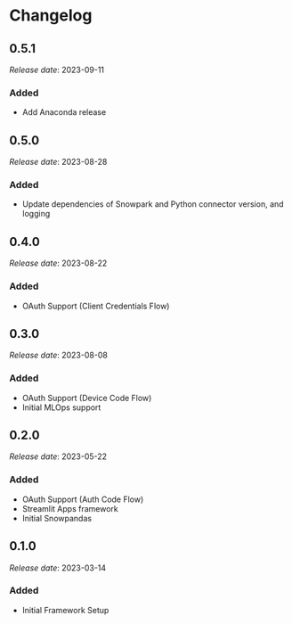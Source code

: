 # Changelog

## 0.5.1

*Release date*: 2023-09-11

### Added

* Add Anaconda release


## 0.5.0

*Release date*: 2023-08-28

### Added

* Update dependencies of Snowpark and Python connector version, and logging


## 0.4.0

*Release date*: 2023-08-22

### Added

* OAuth Support (Client Credentials Flow)


## 0.3.0

*Release date*: 2023-08-08

### Added

* OAuth Support (Device Code Flow)
* Initial MLOps support


## 0.2.0

*Release date*: 2023-05-22

### Added

* OAuth Support (Auth Code Flow)
* Streamlit Apps framework
* Initial Snowpandas


## 0.1.0

*Release date*: 2023-03-14

### Added

* Initial Framework Setup
